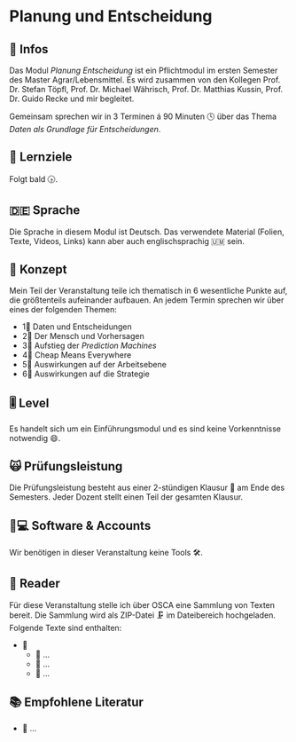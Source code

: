 # Planung und Entscheidung

## 📢 Infos <a id="learning-objectives"></a>

Das Modul _Planung Entscheidung_ ist ein Pflichtmodul im ersten Semester des Master Agrar/Lebensmittel. Es wird zusammen von den Kollegen Prof. Dr. Stefan Töpfl, Prof. Dr. Michael Währisch, Prof. Dr. Matthias Kussin, Prof. Dr. Guido Recke und mir begleitet.

Gemeinsam sprechen wir in 3 Terminen á 90 Minuten 🕓 über das Thema _Daten als Grundlage für Entscheidungen_.

## 🎯 Lernziele <a id="learning-objectives"></a>

Folgt bald 🕟.

## 🇩🇪 Sprache

Die Sprache in diesem Modul ist Deutsch. Das verwendete Material \(Folien, Texte, Videos, Links\) kann aber auch englischsprachig 🇺🇲 sein.

## 📃 Konzept <a id="concept"></a>

Mein Teil der Veranstaltung teile ich thematisch in 6 wesentliche Punkte auf, die größtenteils aufeinander aufbauen. An jedem Termin sprechen wir über eines der folgenden Themen: 

* 1⃣ Daten und Entscheidungen
* 2⃣ Der Mensch und Vorhersagen
* 3⃣ Aufstieg der _Prediction Machines_
* 4⃣ Cheap Means Everywhere
* 5⃣ Auswirkungen auf der Arbeitsebene
* 6⃣ Auswirkungen auf die Strategie

## 🎚 Level <a id="level"></a>

Es handelt sich um ein Einführungsmodul und es sind keine Vorkenntnisse notwendig 😄. 

## 🙀 Prüfungsleistung <a id="examination"></a>

Die Prüfungsleistung besteht aus einer 2-stündigen Klausur 📄 am Ende des Semesters. Jeder Dozent stellt einen Teil der gesamten Klausur.

## 👩💻 Software & Accounts <a id="software-and-accounts"></a>

Wir benötigen in dieser Veranstaltung keine Tools 🛠.

## 📑 Reader

Für diese Veranstaltung stelle ich über OSCA eine Sammlung von Texten bereit. Die Sammlung wird als ZIP-Datei 🗜 im Dateibereich hochgeladen. Folgende Texte sind enthalten:

* 📂 
  * 📑 ...
  * 📑 ...
  * 📑 ...

## 📚 Empfohlene Literatur

* 📘 ...

